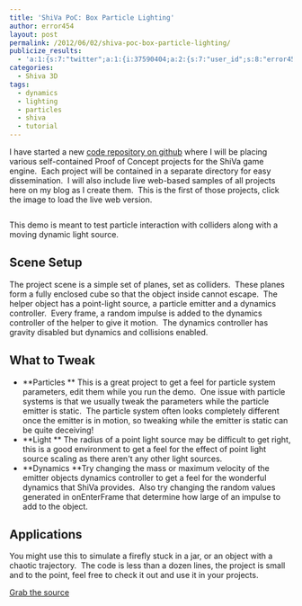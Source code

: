 ```yaml
---
title: 'ShiVa PoC: Box Particle Lighting'
author: error454
layout: post
permalink: /2012/06/02/shiva-poc-box-particle-lighting/
publicize_results:
  - 'a:1:{s:7:"twitter";a:1:{i:37590404;a:2:{s:7:"user_id";s:8:"error454";s:7:"post_id";s:18:"209032941559480320";}}}'
categories:
  - Shiva 3D
tags:
  - dynamics
  - lighting
  - particles
  - shiva
  - tutorial
---
```

I have started a new <a href="https://github.com/error454/ShiVa-Proof-Of-Concept" target="_blank">code repository on github</a> where I will be placing various self-contained Proof of Concept projects for the ShiVa game engine.  Each project will be contained in a separate directory for easy dissemination.  I will also include live web-based samples of all projects here on my blog as I create them.  This is the first of those projects, click the image to load the live web version.

<a href='https://dl.dropbox.com/u/7079101/shiva/boxParticleLighting.html'><img src='{{ site.url }}/assets/uploads/2012/06/boxparticle.jpg' alt=''></a>

This demo is meant to test particle interaction with colliders along with a moving dynamic light source.
<!--more-->


## Scene Setup

The project scene is a simple set of planes, set as colliders.  These planes form a fully enclosed cube so that the object inside cannot escape.  The helper object has a point-light source, a particle emitter and a dynamics controller.  Every frame, a random impulse is added to the dynamics controller of the helper to give it motion.  The dynamics controller has gravity disabled but dynamics and collisions enabled.

## What to Tweak

*   **Particles ** This is a great project to get a feel for particle system parameters, edit them while you run the demo.  One issue with particle systems is that we usually tweak the parameters while the particle emitter is static.  The particle system often looks completely different once the emitter is in motion, so tweaking while the emitter is static can be quite deceiving!
*   **Light ** The radius of a point light source may be difficult to get right, this is a good environment to get a feel for the effect of point light source scaling as there aren't any other light sources.
*   **Dynamics **Try changing the mass or maximum velocity of the emitter objects dynamics controller to get a feel for the wonderful dynamics that ShiVa provides.  Also try changing the random values generated in onEnterFrame that determine how large of an impulse to add to the object.

## Applications

You might use this to simulate a firefly stuck in a jar, or an object with a chaotic trajectory.  The code is less than a dozen lines, the project is small and to the point, feel free to check it out and use it in your projects.

<a href="https://github.com/error454/ShiVa-Proof-Of-Concept" target="_blank">Grab the source</a>